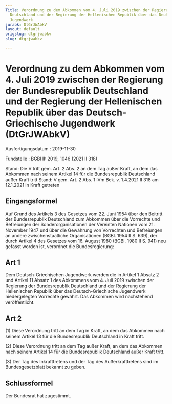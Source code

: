 ```yaml
---
Title: Verordnung zu dem Abkommen vom 4. Juli 2019 zwischen der Regierung der Bundesrepublik
  Deutschland und der Regierung der Hellenischen Republik über das Deutsch-Griechische
  Jugendwerk
jurabk: DtGrJWAbkV
layout: default
origslug: dtgrjwabkv
slug: dtgrjwabkv

---
```


# Verordnung zu dem Abkommen vom 4. Juli 2019 zwischen der Regierung der Bundesrepublik Deutschland und der Regierung der Hellenischen Republik über das Deutsch-Griechische Jugendwerk (DtGrJWAbkV)

Ausfertigungsdatum
:   2019-11-30

Fundstelle
:   BGBl II: 2019, 1046 (2021 II 318)

Stand: Die V tritt gem. Art. 2 Abs. 2 an dem Tag außer Kraft, an dem das Abkommen nach seinem Artikel 14 für die Bundesrepublik Deutschland außer Kraft tritt
Stand: V gem. Art. 2 Abs. 1 iVm Bek. v. 1.4.2021 II 318 am 12.1.2021 in Kraft getreten

## Eingangsformel

Auf Grund des Artikels 3 des Gesetzes vom 22. Juni 1954 über den
Beitritt der Bundesrepublik Deutschland zum Abkommen über die
Vorrechte und Befreiungen der Sonderorganisationen der Vereinten
Nationen vom 21. November 1947 und über die Gewährung von Vorrechten
und Befreiungen an andere zwischenstaatliche Organisationen (BGBl.
1954 II S. 639), der durch Artikel 4 des Gesetzes vom 16. August 1980
(BGBl. 1980 II S. 941) neu gefasst worden ist, verordnet die
Bundesregierung:


## Art 1

Dem Deutsch-Griechischen Jugendwerk werden die in Artikel 1 Absatz 2
und Artikel 11 Absatz 1 des Abkommens vom 4. Juli 2019 zwischen der
Regierung der Bundesrepublik Deutschland und der Regierung der
Hellenischen Republik über das Deutsch-Griechische Jugendwerk
niedergelegten Vorrechte gewährt. Das Abkommen wird nachstehend
veröffentlicht.


## Art 2

(1) Diese Verordnung tritt an dem Tag in Kraft, an dem das Abkommen
nach seinem Artikel 13 für die Bundesrepublik Deutschland in Kraft
tritt.

(2) Diese Verordnung tritt an dem Tag außer Kraft, an dem das Abkommen
nach seinem Artikel 14 für die Bundesrepublik Deutschland außer Kraft
tritt.

(3) Der Tag des Inkrafttretens und der Tag des Außerkrafttretens sind
im Bundesgesetzblatt bekannt zu geben.


## Schlussformel

Der Bundesrat hat zugestimmt.

